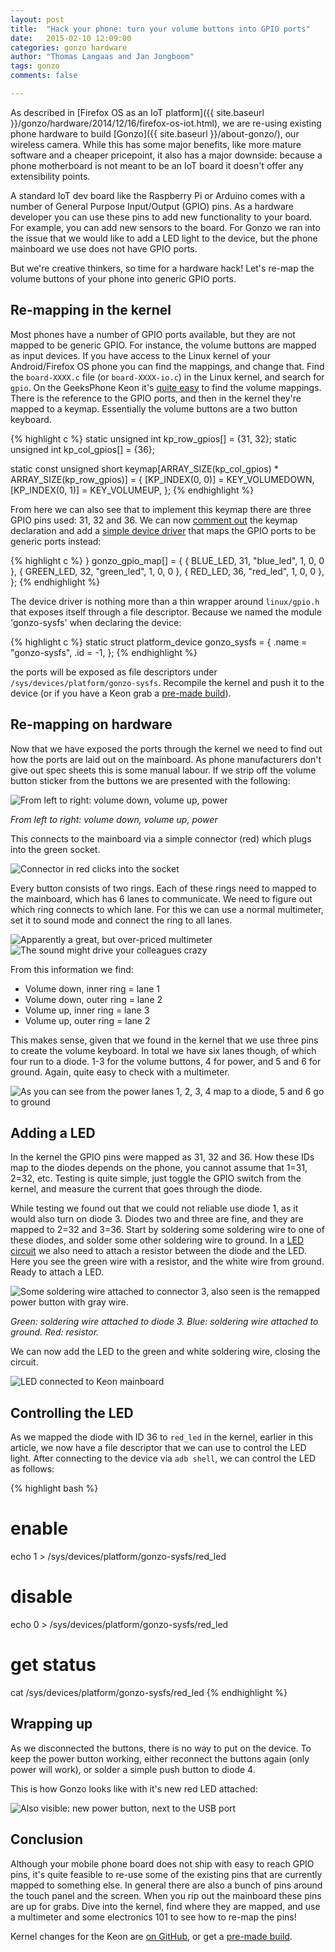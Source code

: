 ```yaml
---
layout: post
title:  "Hack your phone: turn your volume buttons into GPIO ports"
date:   2015-02-10 12:09:00
categories: gonzo hardware
author: "Thomas Langaas and Jan Jongboom"
tags: gonzo
comments: false

---
```

As described in [Firefox OS as an IoT platform]({{ site.baseurl }}/gonzo/hardware/2014/12/16/firefox-os-iot.html), we are re-using existing phone hardware to build [Gonzo]({{ site.baseurl }}/about-gonzo/), our wireless camera. While this has some major benefits, like more mature software and a cheaper pricepoint, it also has a major downside: because a phone motherboard is not meant to be an IoT board it doesn't offer any extensibility points.

A standard IoT dev board like the Raspberry Pi or Arduino comes with a number of General Purpose Input/Output (GPIO) pins. As a hardware developer you can use these pins to add new functionality to your board. For example, you can add new sensors to the board. For Gonzo we ran into the issue that we would like to add a LED light to the device, but the phone mainboard we use does not have GPIO ports.

But we're creative thinkers, so time for a hardware hack! Let's re-map the volume buttons of your phone into generic GPIO ports.

<!--more-->

## Re-mapping in the kernel

Most phones have a number of GPIO ports available, but they are not mapped to be generic GPIO. For instance, the volume buttons are mapped as input devices. If you have access to the Linux kernel of your Android/Firefox OS phone you can find the mappings, and change that. Find the `board-XXXX.c` file (or `board-XXXX-io.c`) in the Linux kernel, and search for `gpio`. On the GeeksPhone Keon it's [quite easy](https://github.com/jan-os/gp-keon-kernel/blob/2ca8e9deafa63b0f9a839860e9a3f835e6f5e3a6/arch/arm/mach-msm/board-msm7x27a.c#L1140) to find the volume mappings. There is the reference to the GPIO ports, and then in the kernel they're mapped to a keymap. Essentially the volume buttons are a two button keyboard.

{% highlight c %}
static unsigned int kp_row_gpios[] = {31, 32};
static unsigned int kp_col_gpios[] = {36};

static const unsigned short keymap[ARRAY_SIZE(kp_col_gpios) *
                                   ARRAY_SIZE(kp_row_gpios)] = {
  [KP_INDEX(0, 0)] = KEY_VOLUMEDOWN,
  [KP_INDEX(0, 1)] = KEY_VOLUMEUP,
};
{% endhighlight %}

From here we can also see that to implement this keymap there are three GPIO pins used: 31, 32 and 36. We can now [comment out](https://github.com/jan-os/gp-keon-kernel/commit/6c07642c16ae09e9965081a0d531da24f6d2b616#diff-022fd70ae56969996562ebdf4b1a8d3eR1144) the keymap declaration and add a [simple device driver](https://github.com/jan-os/gp-keon-kernel/commit/6c07642c16ae09e9965081a0d531da24f6d2b616) that maps the GPIO ports to be generic ports instead:

{% highlight c %}
} gonzo_gpio_map[] = {
  { BLUE_LED, 31, "blue_led", 1, 0, 0 },
  { GREEN_LED, 32, "green_led", 1, 0, 0 },
  { RED_LED, 36, "red_led", 1, 0, 0 },
};
{% endhighlight %}

The device driver is nothing more than a thin wrapper around `linux/gpio.h` that exposes itself through a file descriptor. Because we named the module 'gonzo-sysfs' when declaring the device:

{% highlight c %}
static struct platform_device gonzo_sysfs = {
  .name = "gonzo-sysfs",
  .id = -1,
};
{% endhighlight %}

the ports will be exposed as file descriptors under `/sys/devices/platform/gonzo-sysfs`. Recompile the kernel and push it to the device (or if you have a Keon grab a [pre-made build](http://janos.io/download.html)).

## Re-mapping on hardware

Now that we have exposed the ports through the kernel we need to find out how the ports are laid out on the mainboard. As phone manufacturers don't give out spec sheets this is some manual labour. If we strip off the volume button sticker from the buttons we are presented with the following:

<img src="{{ site.baseurl }}/assets/gpio1.jpg" title="From left to right: volume down, volume up, power">

*From left to right: volume down, volume up, power*

This connects to the mainboard via a simple connector (red) which plugs into the green socket.

<img src="{{ site.baseurl }}/assets/gpio2.jpg" title="Connector in red clicks into the socket">

Every button consists of two rings. Each of these rings need to mapped to the mainboard, which has 6 lanes to communicate. We need to figure out which ring connects to which lane. For this we can use a normal multimeter, set it to sound mode and connect the ring to all lanes.

<img src="{{ site.baseurl }}/assets/gpio3.jpg" title="Apparently a great, but over-priced multimeter"> <img src="{{ site.baseurl }}/assets/gpio4.jpg" title="The sound might drive your colleagues crazy">

From this information we find:

* Volume down, inner ring = lane 1
* Volume down, outer ring = lane 2
* Volume up, inner ring = lane 3
* Volume up, outer ring = lane 2

This makes sense, given that we found in the kernel that we use three pins to create the volume keyboard. In total we have six lanes though, of which four run to a diode. 1-3 for the volume buttons, 4 for power, and 5 and 6 for ground. Again, quite easy to check with a multimeter.

<img src="{{ site.baseurl }}/assets/gpio5.jpg" title="As you can see from the power lanes 1, 2, 3, 4 map to a diode, 5 and 6 go to ground">

## Adding a LED

In the kernel the GPIO pins were mapped as 31, 32 and 36. How these IDs map to the diodes depends on the phone, you cannot assume that 1=31, 2=32, etc. Testing is quite simple, just toggle the GPIO switch from the kernel, and measure the current that goes through the diode.

While testing we found out that we could not reliable use diode 1, as it would also turn on diode 3. Diodes two and three are fine, and they are mapped to 2=32 and 3=36. Start by soldering some soldering wire to one of these diodes, and solder some other soldering wire to ground. In a <a href="http://upload.wikimedia.org/wikipedia/commons/thumb/c/c9/LED_circuit.svg/200px-LED_circuit.svg.png" target="_blank">LED circuit</a> we also need to attach a resistor between the diode and the LED. Here you see the green wire with a resistor, and the white wire from ground. Ready to attach a LED.

<img src="{{ site.baseurl }}/assets/gpio6.jpg" title="Some soldering wire attached to connector 3, also seen is the remapped power button with gray wire.">

*Green: soldering wire attached to diode 3. Blue: soldering wire attached to ground. Red: resistor.*

We can now add the LED to the green and white soldering wire, closing the circuit.

<img src="{{ site.baseurl }}/assets/gpio7.jpg" title="LED connected to Keon mainboard">

## Controlling the LED

As we mapped the diode with ID 36 to `red_led` in the kernel, earlier in this article, we now have a file descriptor that we can use to control the LED light. After connecting to the device via `adb shell`, we can control the LED as follows:

{% highlight bash %}
# enable
echo 1 > /sys/devices/platform/gonzo-sysfs/red_led

# disable
echo 0 > /sys/devices/platform/gonzo-sysfs/red_led

# get status
cat /sys/devices/platform/gonzo-sysfs/red_led
{% endhighlight %}

## Wrapping up

As we disconnected the buttons, there is no way to put on the device. To keep the power button working, either reconnect the buttons again (only power will work), or solder a simple push button to diode 4.

This is how Gonzo looks like with it's new red LED attached:

<img src="{{ site.baseurl }}/assets/gpio8.jpg" title="Also visible: new power button, next to the USB port">

## Conclusion

Although your mobile phone board does not ship with easy to reach GPIO pins, it's quite feasible to re-use some of the existing pins that are currently mapped to something else. In general there are also a bunch of pins around the touch panel and the screen. When you rip out the mainboard these pins are up for grabs. Dive into the kernel, find where they are mapped, and use a multimeter and some electronics 101 to see how to re-map the pins!

Kernel changes for the Keon are [on GitHub](https://github.com/jan-os/gp-keon-kernel/tree/gonzo), or get a [pre-made build](http://janos.io/download.html).

